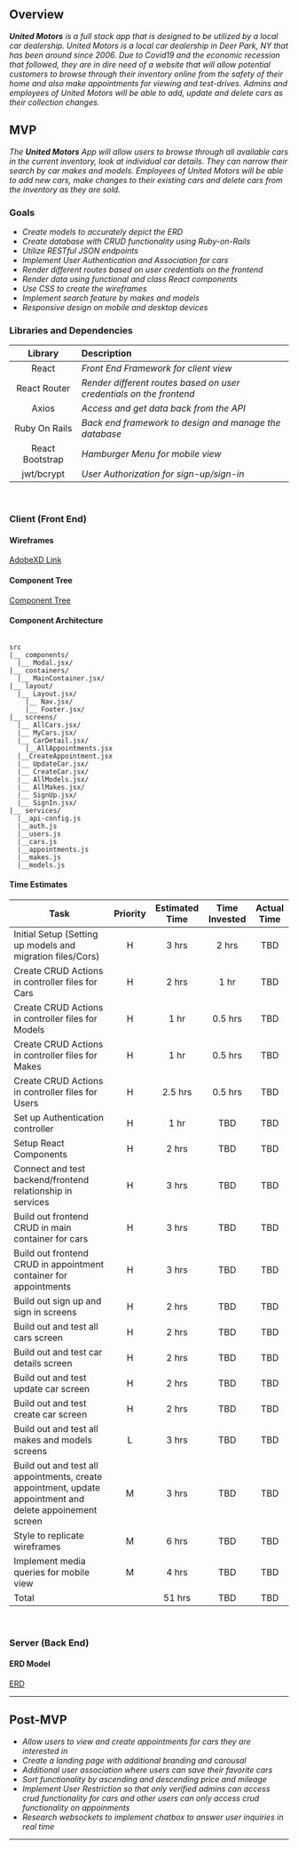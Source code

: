 ## Overview

_**United Motors** is a full stack app that is designed to be utilized by a local car dealership. United Motors is a local car dealership in Deer Park, NY that has been around since 2006. Due to Covid19 and the economic recession that followed, they are in dire need of a website that will allow potential customers to browse through their inventory online from the safety of their home and also make appointments for viewing and test-drives. Admins and employees of United Motors will be able to add, update and delete cars as their collection changes._
<br>

## MVP

_The **United Motors** App will allow users to browse through all available cars in the current inventory, look at individual car details. They can narrow their search by car makes and models. Employees of United Motors will be able to add new cars, make changes to their existing cars and delete cars from the inventory as they are sold._
<br>

### Goals

- _Create models to accurately depict the ERD_
- _Create database with CRUD functionality using Ruby-on-Rails_
- _Utilize RESTful JSON endpoints_
- _Implement User Authentication and Association for cars_
- _Render different routes based on user credentials on the frontend_
- _Render data using functional and class React components_
- _Use CSS to create the wireframes_
- _Implement search feature by makes and models_
- _Responsive design on mobile and desktop devices_
  <br>

### Libraries and Dependencies

|     Library     | Description                                                         |
| :-------------: | :------------------------------------------------------------------ |
|      React      | _Front End Framework for client view_                               |
|  React Router   | _Render different routes based on user credentials on the frontend_ |
|      Axios      | _Access and get data back from the API_                             |
|  Ruby On Rails  | _Back end framework to design and manage the database_              |
| React Bootstrap | _Hamburger Menu for mobile view_                                    |
|   jwt/bcrypt    | _User Authorization for sign-up/sign-in_                            |

<br>

### Client (Front End)

#### Wireframes

[AdobeXD Link](https://xd.adobe.com/view/ceda8ceb-1c68-4d63-9839-ad515ba909c2-9b89/)

#### Component Tree

[Component Tree](https://whimsical.com/unitedmotorsapp-JZwDFHKaQf7bqiEU6DYUQ8)

#### Component Architecture

```structure

src
|__ components/
  |__ Modal.jsx/
|__ containers/
  |__ MainContainer.jsx/
|__ layout/
  |__ Layout.jsx/
    |__ Nav.jsx/
    |__ Footer.jsx/
|__ screens/
  |__ AllCars.jsx/
  |__ MyCars.jsx/
  |__ CarDetail.jsx/
    |__AllAppointments.jsx
  |__CreateAppointment.jsx
  |__ UpdateCar.jsx/
  |__ CreateCar.jsx/
  |__ AllModels.jsx/
  |__ AllMakes.jsx/
  |__ SignUp.jsx/
  |__ SignIn.jsx/
|__ services/
  |__api-config.js
  |__auth.js
  |__users.js
  |__cars.js
  |__appointments.js
  |__makes.js
  |__models.js
```

#### Time Estimates

| Task                                                                                                      | Priority | Estimated Time | Time Invested | Actual Time |
| --------------------------------------------------------------------------------------------------------- | :------: | :------------: | :-----------: | :---------: |
| Initial Setup (Setting up models and migration files/Cors)                                                |    H     |     3 hrs      |     2 hrs     |     TBD     |
| Create CRUD Actions in controller files for Cars                                                          |    H     |     2 hrs      |     1 hr      |     TBD     |
| Create CRUD Actions in controller files for Models                                                        |    H     |      1 hr      |    0.5 hrs    |     TBD     |
| Create CRUD Actions in controller files for Makes                                                         |    H     |      1 hr      |    0.5 hrs    |     TBD     |
| Create CRUD Actions in controller files for Users                                                         |    H     |    2.5 hrs     |    0.5 hrs    |     TBD     |
| Set up Authentication controller                                                                          |    H     |      1 hr      |      TBD      |     TBD     |
| Setup React Components                                                                                    |    H     |     2 hrs      |      TBD      |     TBD     |
| Connect and test backend/frontend relationship in services                                                |    H     |     3 hrs      |      TBD      |     TBD     |
| Build out frontend CRUD in main container for cars                                                        |    H     |     3 hrs      |      TBD      |     TBD     |
| Build out frontend CRUD in appointment container for appointments                                         |    H     |     3 hrs      |      TBD      |     TBD     |
| Build out sign up and sign in screens                                                                     |    H     |     2 hrs      |      TBD      |     TBD     |
| Build out and test all cars screen                                                                        |    H     |     2 hrs      |      TBD      |     TBD     |
| Build out and test car details screen                                                                     |    H     |     2 hrs      |      TBD      |     TBD     |
| Build out and test update car screen                                                                      |    H     |     2 hrs      |      TBD      |     TBD     |
| Build out and test create car screen                                                                      |    H     |     2 hrs      |      TBD      |     TBD     |
| Build out and test all makes and models screens                                                           |    L     |     3 hrs      |      TBD      |     TBD     |
| Build out and test all appointments, create appointment, update appointment and delete appoinement screen |    M     |     3 hrs      |      TBD      |     TBD     |
| Style to replicate wireframes                                                                             |    M     |     6 hrs      |      TBD      |     TBD     |
| Implement media queries for mobile view                                                                   |    M     |     4 hrs      |      TBD      |     TBD     |
| Total                                                                                                     |          |     51 hrs     |      TBD      |     TBD     |

<br>

### Server (Back End)

#### ERD Model

[ERD](https://drive.google.com/file/d/1YjpqDdykFT7KNYHOUGVNmwwQF6oshQSJ/view?usp=sharing)
<br>

---

## Post-MVP

- _Allow users to view and create appointments for cars they are interested in_
- _Create a landing page with additional branding and carousal_
- _Additional user association where users can save their favorite cars_
- _Sort functionality by ascending and descending price and mileage_
- _Implement User Restriction so that only verified admins can access crud functionality for cars and other users can only access crud functionality on appoinments_
- _Research websockets to implement chatbox to answer user inquiries in real time_

---
